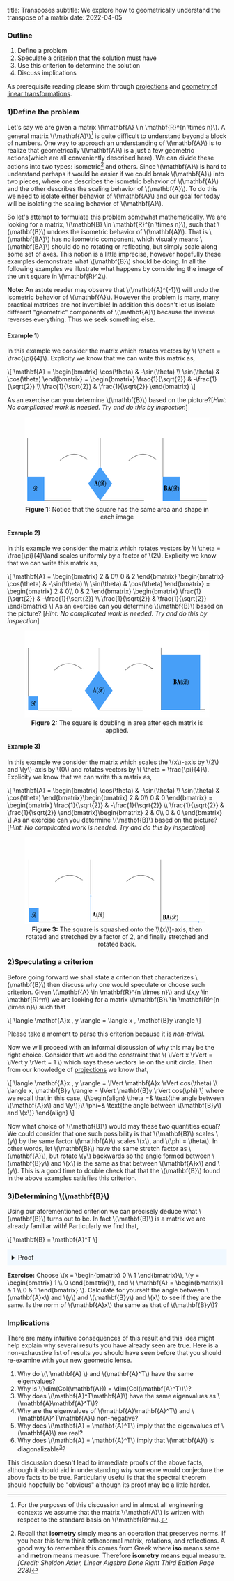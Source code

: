 title: Transposes
subtitle: We explore how to geometrically understand the transpose of a matrix
date: 2022-04-05

### Outline
<ol>
    <li>Define a problem</li>
    <li>Speculate a criterion that the solution must have</li>
    <li>Use this criterion to determine the solution</li>
    <li>Discuss implications</li>
</ol>

As prerequisite reading please skim through [projections](/pages/projections) and [geometry of linear transformations](/pages/geometry).

### 1)Define the problem
Let's say we are given a matrix \\(\mathbf{A} \in \mathbf{R}^{n \times n}\\). A general matrix \\(\mathbf{A}\\)[^1] is quite difficult to understand beyond a block of numbers. One way to approach an understanding of \\(\mathbf{A}\\) is to realize that geometrically \\(\mathbf{A}\\) is a just a few geometric actions(which are all conveniently described here). We can divide these actions into two types: isometric[^2] and others. Since \\(\mathbf{A}\\) is hard to understand perhaps it would be easier if we could break \\(\mathbf{A}\\) into two pieces, where one describes the isometric behavior of \\(\mathbf{A}\\) and the other describes the scaling behavior of \\(\mathbf{A}\\). To do this we need to isolate either behavior of \\(\mathbf{A}\\) and our goal for today will be isolating the scaling behavior of \\(\mathbf{A}\\).

So let's attempt to formulate this problem somewhat mathematically. We are looking for a matrix, \\(\mathbf{B} \in \mathbf{R}^{n \times n}\\), such that \\(\mathbf{B}\\) undoes the isometric behavior of \\(\mathbf{A}\\). That is \\(\mathbf{BA}\\) has no isometric component, which visually means \\(\mathbf{BA}\\) should do no rotating or reflecting, but simply scale along some set of axes. This notion is a little imprecise, however hopefully these examples demonstrate what \\(\mathbf{B}\\) should be doing. In all the following examples we illustrate what happens by considering the image of the unit square in \\(\mathbf{R}^2\\).

**Note:** An astute reader may observe that \\(\mathbf{A}^{-1}\\) will undo the isometric behavior of \\(\mathbf{A}\\). However the problem is many, many practical matrices are not invertible! In addition this doesn't let us isolate different "geometric" components of \\(\mathbf{A}\\) because the inverse reverses everything. Thus we seek something else.

#### Example 1)

In this example we consider the matrix which rotates vectors by \\( \theta = \frac{\pi}{4}\\). Explicity we know that we can write this matrix as,

\\[
    \mathbf{A} = \begin{bmatrix}
                     \cos(\theta) & -\sin(\theta) \\\\
                     \sin(\theta) & \cos(\theta) 
                \end{bmatrix} = \begin{bmatrix}
                     \frac{1}{\sqrt{2}} & -\frac{1}{\sqrt{2}}  \\\\
                     \frac{1}{\sqrt{2}}  & \frac{1}{\sqrt{2}} 
                \end{bmatrix}
\\]

As an exercise can you determine \\(\mathbf{B}\\) based on the picture?[*Hint: No complicated work is needed. Try and do this by inspection*]
<figure align="center">
  <img src="/server/static/img/transpose_rotate.png" alt=":(" width="600" height="200"/>
  <figcaption> <b>Figure 1:</b> Notice that the square has the same area and shape in each image</figcaption>
</figure>

#### Example 2)
In this example we consider the matrix which rotates vectors by \\( \theta = \frac{\pi}{4}\\)and scales uniformly by a factor of \\(2\\). Explicity we know that we can write this matrix as,

\\[
    \mathbf{A} = \begin{bmatrix}
                     2 & 0\\\\
                     0 & 2 
                \end{bmatrix} \begin{bmatrix}
                     \cos(\theta) & -\sin(\theta) \\\\
                     \sin(\theta) & \cos(\theta) 
                \end{bmatrix} = \begin{bmatrix}
                     2 & 0\\\\
                     0 & 2 
                \end{bmatrix} \begin{bmatrix}
                     \frac{1}{\sqrt{2}} & -\frac{1}{\sqrt{2}}  \\\\
                     \frac{1}{\sqrt{2}}  & \frac{1}{\sqrt{2}} 
                \end{bmatrix}
\\]
As an exercise can you determine \\(\mathbf{B}\\) based on the picture? [*Hint: No complicated work is needed. Try and do this by inspection*]

<figure align="center">
  <img src="/server/static/img/transpose_complex.png" alt=":(" width="600" height="200"/>
  <figcaption> <b>Figure 2:</b> The square is doubling in area after each matrix is applied.</figcaption>
</figure>

#### Example 3)
In this example we consider the matrix which scales the \\(x\\)-axis by \\(2\\) and \\(y\\)-axis by \\(0\\) and  rotates vectors by \\( \theta = \frac{\pi}{4}\\). Explicity we know that we can write this matrix as,

\\[
    \mathbf{A} =  \begin{bmatrix}
                     \cos(\theta) & -\sin(\theta) \\\\
                     \sin(\theta) & \cos(\theta) 
                \end{bmatrix}\begin{bmatrix}
                     2 & 0\\\\
                     0 & 0 
                \end{bmatrix} =  \begin{bmatrix}
                     \frac{1}{\sqrt{2}} & -\frac{1}{\sqrt{2}}  \\\\
                     \frac{1}{\sqrt{2}}  & \frac{1}{\sqrt{2}} 
                \end{bmatrix}\begin{bmatrix}
                     2 & 0\\\\
                     0 & 0 
                \end{bmatrix}
\\]
As an exercise can you determine \\(\mathbf{B}\\) based on the picture? [*Hint: No complicated work is needed. Try and do this by inspection*]

<figure align="center">
  <img src="/server/static/img/transpose_three.png" alt=":(" width="600" height="200"/>
  <figcaption> <b>Figure 3:</b> The square is squashed onto the \\(x\\)-axis, then rotated and stretched by a factor of 2, and finally stretched and rotated back.</figcaption>
</figure>

### 2)Speculating a criterion 

Before going forward we shall state a criterion that characterizes \\(\mathbf{B}\\) then discuss why one would speculate or choose such criterion. Given \\(\mathbf{A} \in \mathbf{R}^{n \times n}\\) and \\(x,y \in \mathbf{R}^n\\) we are looking for a matrix \\(\mathbf{B}\\ \in \mathbf{R}^{n \times n}\\) such that

\\[
    \langle \mathbf{A}x , y \rangle = \langle x , \mathbf{B}y \rangle 
\\]

Please take a moment to parse this criterion because it is *non-trivial*. 

Now we will proceed with an informal discussion of why this may be the right choice. Consider that we add the constraint that \\( \lVert x \rVert = \lVert y \rVert = 1 \\) which says these vectors lie on the unit circle. Then from our knowledge of [projections](/pages/projections) we know that,

\\[
    \langle \mathbf{A}x , y \rangle  = \lVert \mathbf{A}x \rVert cos(\theta) \\\\
    \langle x, \mathbf{B}y \rangle  = \lVert \mathbf{B}y \rVert cos(\phi)
\\]
where we recall that in this case, 
\\[\begin{align}
    \theta =& \text{the angle between \\(\mathbf{A}x\\) and \\(y\\)}\\\\
    \phi=& \text{the angle between \\(\mathbf{B}y\\) and \\(x\\)}
    \end{align}
\\]

Now what choice of \\(\mathbf{B}\\) would may these two quantities equal? We could consider that one such possibility is that \\(\mathbf{B}\\) scales \\(y\\) by the same factor \\(\mathbf{A}\\) scales \\(x\\), and \\(\phi = \theta\\). In other words, let \\(\mathbf{B}\\) have the same stretch factor as \\(\mathbf{A}\\), but rotate \\(y\\) backwards so the angle formed between \\(\mathbf{B}y\\) and \\(x\\) is the same as that between \\(\mathbf{A}x\\) and \\(y\\). This is a good time to double check that that the \\(\mathbf{B}\\) found in the above examples satisfies this criterion.

### 3)Determining \\(\mathbf{B}\\) 

Using our aforementioned criterion we can precisely deduce what \\(\mathbf{B}\\) turns out to be. In fact \\(\mathbf{B}\\) is a matrix we are already familiar with! Particularly we find that, 

\\[
    \mathbf{B} = \mathbf{A}^T
\\]


<details style="background-color:aliceblue;padding:10px;">
<summary>Proof</summary>
One can verify that,

\[
    \mathbf{A}_{ij} = \langle \mathbf{A}e_i, e_j \rangle \\\\
    \mathbf{B}_{ij} = \langle \mathbf{B}e_i, e_j \rangle \\\\
\]

But we know some important information
\[
    \begin{align}
\mathbf{A}_{ij} =& \langle \mathbf{A}e_i, e_j \rangle \\\\
           =& \langle e_i, \mathbf{B}e_j \rangle \\\\
           =& \langle \mathbf{B}e_j, e_i \rangle \\\\
           =& \mathbf{B}_{ji}
           \end{align}
\]

Thus since we know \( \mathbf{B}_{ji} = \mathbf{A}_{ij}\) we can restate this fact as \(\mathbf{B} = \mathbf{A}^T\). \(\square\)
</details>

**Exercise:** Choose \\(x = \begin{bmatrix} 0 \\\\ 1 \end{bmatrix}\\), \\(y = \begin{bmatrix} 1 \\\\ 0 \end{bmatrix}\\), and \\( \mathbf{A} = \begin{bmatrix}1 & 1 \\\\ 0 & 1 \end{bmatrix} \\). Calculate for yourself the angle between \\(\mathbf{A}x\\) and \\(y\\) and \\(\mathbf{B}y\\) and \\(x\\) to see if they are the same. Is the norm of \\(\mathbf{A}x\\) the same as that of \\(\mathbf{B}y\\\)?

### Implications

There are many intuitive consequences of this result and this idea might help explain why several results you have already seen are true. Here is a non-exhaustive list of results you should have seen before that you should re-examine with your new geometric lense.

<ol>
    <li>Why do \(\ \mathbf{A} \) and \(\mathbf{A}^T\) have the same eigenvalues?</li>
    <li>Why is \(\dim(Col(\mathbf{A})) = \dim(Col(\mathbf{A}^T))\)? 
    <li>Why does \(\mathbf{A}^T\mathbf{A}\) have the same eigenvalues as \(\mathbf{A}\mathbf{A}^T\)? </li>
    <li>Why are  the eigenvalues of \(\mathbf{A}\mathbf{A}^T\) and \(\mathbf{A}^T\mathbf{A}\) non-negative? </li>
    <li>Why does \(\mathbf{A} = \mathbf{A}^T\) imply that the eigenvalues of \(\mathbf{A}\) are real?</li>
    <li>Why does \(\mathbf{A} = \mathbf{A}^T\) imply that \(\mathbf{A}\) is diagonalizable<sup><a class="footnote-ref" href="#fn:3">3</a></sup>?</li>

</ol>

This discussion doesn't lead to immediate proofs of the above facts, although it should aid in understanding *why* someone would conjecture the above facts to be true. Particularly useful is that the spectral theorem should hopefully be "obvious" although its proof may be a little harder.


[^1]: For the purposes of this discussion and in almost all engineering contexts we assume that the matrix \\(\mathbf{A}\\) is written with respect to the standard basis on \\(\mathbf{R}^n\\).
[^2]: Recall that **isometry** simply means an operation that preserves norms. If you hear this term think orthonormal matrix, rotations, and reflections. A good way to remember this comes from Greek where **iso** means same and **metron** means measure. Therefore **isometry** means equal measure.*[Credit: Sheldon Axler, Linear Algebra Done Right Third Edition Page 228]*
[^3]: This fact is simply the spectral theorem for real matrices.

